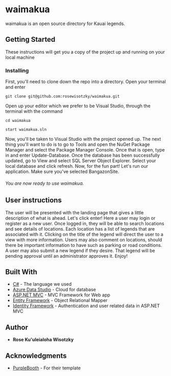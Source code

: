 # waimakua

 waimakua is an open source directory for Kauai legends.

## Getting Started

These instructions will get you a copy of the project up and running on your local machine

### Installing

First, you'll need to clone down the repo into a directory. Open your terminal and enter

```
git clone git@github.com:rosewisotzky/waimakua.git
```
Open up your editor which we prefer to be Visual Studio, through the terminal with the command

```
cd waimakua
```

```
start waimakua.sln
```

Now, you'll be taken to Visual Studio with the project opened up. The next thing you'll want to do is to go to Tools and open the NuGet Package Manager and 
select the Package Manager Console. Once that is open, type in and enter Update-Database. Once the database has been successfully updated, go to View and select
SQL Server Object Explorer. Select your local database and click refresh. Now, for the fun part! Let's run our application. Make sure you've selected BangazonSite.

###### You are now ready to use waimakua. 


## User instructions
The user will be presented with the landing page that gives a little description of what is ahead. Let's click enter! Here a user may login or register
as a new user. Once logged in, they will be able to search locations and see details of locations. Each location has a list of legends that
are associated with it. Clicking on the title of the legend will direct the user to a view with more information. Users may also comment on locations,
should there be important information to have such as parking or road conditions. A user may also submit a new legend if they desire. That 
legend will be pending approval until an administrator approves it. Enjoy!





## Built With

* [C#](https://docs.microsoft.com/en-us/dotnet/csharp/) - The language we used
* [Azure Data Studio](https://docs.microsoft.com/en-us/sql/azure-data-studio/download?view=sql-server-2017) - Cloud for database
* [ASP.NET MVC](https://dotnet.microsoft.com/apps/aspnet/mvc) - MVC Framework for Web app 
* [Entity Framework](https://dotnet.microsoft.com/apps/aspnet/entity-framework) - Object Relational Mapper
* [Identity Framework](https://dotnet.microsoft.com/apps/aspnet/identity) - Authentication and user related data in ASP.NET MVC



## Author

* **Rose Ku'uleialoha Wisotzky** 




## Acknowledgments

* [PurpleBooth](https://gist.githubusercontent.com/PurpleBooth/109311bb0361f32d87a2/raw/8254b53ab8dcb18afc64287aaddd9e5b6059f880/README-Template.md) - For their template

